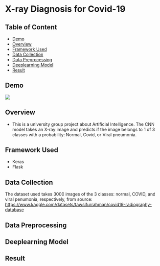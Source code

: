 # X-ray Diagnosis for Covid-19

## Table of Content
  * [Demo](#demo)
  * [Overview](#overview)
  * [Framework Used](#framework-used)
  * [Data Collection](#data-collection)
  * [Data Preprocessing](#data-preprocessing)
  * [Deeplearning Model](#deeplearning-model)
  * [Result](#result)


## Demo
![](https://github.com/vanhaito/Flask-Covid19-Prediction-WebApp/blob/main/demo.png)
## Overview
 - This is a university group project about Artificial Intelligence. The CNN model takes an X-ray image and predicts if the image belongs to 1 of 3 classes with a probability: Normal, Covid, or Viral pneumonia. 
## Framework Used
 - Keras
 - Flask
## Data Collection
The dataset used takes 3000 images of the 3 classes: normal, COVID, and viral penumonia, respectively, from source: https://www.kaggle.com/datasets/tawsifurrahman/covid19-radiography-database
## Data Preprocessing
## Deeplearning Model
## Result
